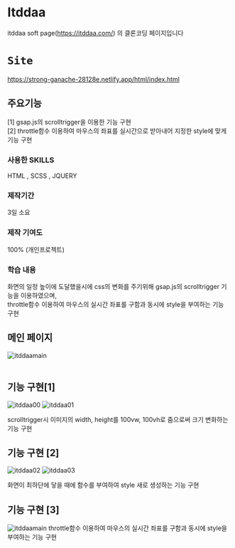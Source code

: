 # Itddaa
itddaa soft page(https://itddaa.com/) 의 클론코딩 페이지입니다

# `Site`
https://strong-ganache-28128e.netlify.app/html/index.html

## 주요기능
[1] gsap.js의 scrolltrigger을 이용한 기능 구현 </br>
[2] throttle함수 이용하여 마우스의 좌표를 실시간으로 받아내어 지정한 style에 맞게 기능 구현

### 사용한 SKILLS 
HTML , SCSS , JQUERY

### 제작기간
3일 소요

### 제작 기여도
100% (개인프로젝트)

### 학습 내용
화면의 일정 높이에 도달했을시에 css의 변화를 주기위해 gsap.js의 scrolltrigger 기능을 이용하였으며,</br>
throttle함수 이용하여 마우스의 실시간 좌표를 구함과 동시에 style을 부여하는 기능 구현
 
 ## 메인 페이지
![itddaamain](https://user-images.githubusercontent.com/111400649/195981522-ce8125ce-8844-4ffa-85ab-1217d64c669c.PNG)
 </br>
</br>
## 기능 구현[1]
![itddaa00](https://user-images.githubusercontent.com/111400649/195981506-5e0f24fb-e48e-4b2a-8ed6-8c263f032f23.PNG)
![itddaa01](https://user-images.githubusercontent.com/111400649/195981507-650c0442-1d7d-4387-b189-c0dcdab3ab87.PNG)

scrolltrigger시 이미지의 width, height를 100vw, 100vh로 줌으로써 크기 변화하는 기능 구현
 
 ## 기능 구현 [2]
 ![itddaa02](https://user-images.githubusercontent.com/111400649/195981510-c70ef3ac-7391-4dce-937f-db984ec699fa.PNG)
 ![itddaa03](https://user-images.githubusercontent.com/111400649/195981505-fafb214d-e246-4b5c-9736-ad7b954b05d0.PNG)

화면이 최하단에 닿을 때에 함수를 부여하여 style 새로 생성하는 기능 구현

## 기능 구현 [3]
![itddaamain](https://user-images.githubusercontent.com/111400649/195981522-ce8125ce-8844-4ffa-85ab-1217d64c669c.PNG)
throttle함수 이용하여 마우스의 실시간 좌표를 구함과 동시에 style을 부여하는 기능 구현




